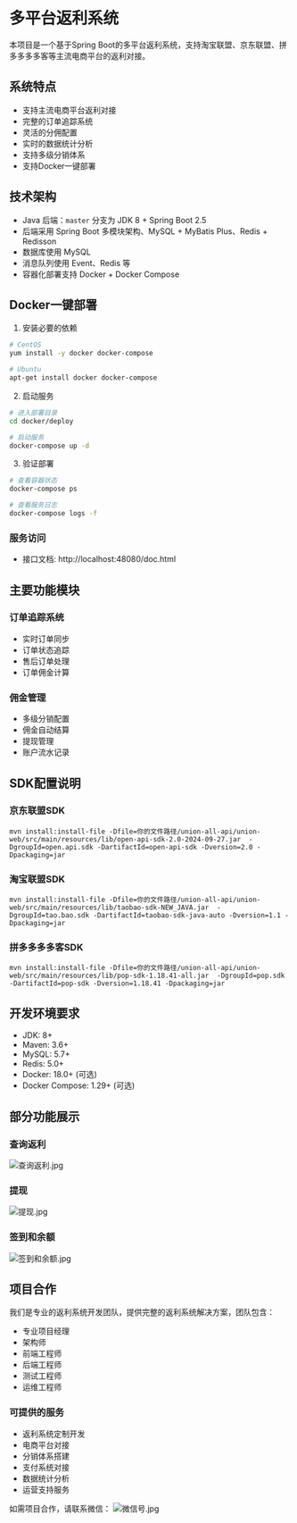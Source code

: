 # 多平台返利系统

本项目是一个基于Spring Boot的多平台返利系统，支持淘宝联盟、京东联盟、拼多多多多客等主流电商平台的返利对接。

## 系统特点

* 支持主流电商平台返利对接
* 完整的订单追踪系统
* 灵活的分佣配置
* 实时的数据统计分析
* 支持多级分销体系
* 支持Docker一键部署

## 技术架构

* Java 后端：`master` 分支为 JDK 8 + Spring Boot 2.5
* 后端采用 Spring Boot 多模块架构、MySQL + MyBatis Plus、Redis + Redisson
* 数据库使用 MySQL
* 消息队列使用 Event、Redis 等
* 容器化部署支持 Docker + Docker Compose

## Docker一键部署

1. 安装必要的依赖
```bash
# CentOS
yum install -y docker docker-compose

# Ubuntu
apt-get install docker docker-compose
```

2. 启动服务
```bash
# 进入部署目录
cd docker/deploy

# 启动服务
docker-compose up -d
```

3. 验证部署
```bash
# 查看容器状态
docker-compose ps

# 查看服务日志
docker-compose logs -f
```

### 服务访问
- 接口文档: http://localhost:48080/doc.html

## 主要功能模块

### 订单追踪系统
- 实时订单同步
- 订单状态追踪
- 售后订单处理
- 订单佣金计算

### 佣金管理
- 多级分销配置
- 佣金自动结算
- 提现管理
- 账户流水记录

## SDK配置说明

### 京东联盟SDK
```shell
mvn install:install-file -Dfile=你的文件路径/union-all-api/union-web/src/main/resources/lib/open-api-sdk-2.0-2024-09-27.jar  -DgroupId=open.api.sdk -DartifactId=open-api-sdk -Dversion=2.0 -Dpackaging=jar
```

### 淘宝联盟SDK
```shell
mvn install:install-file -Dfile=你的文件路径/union-all-api/union-web/src/main/resources/lib/taobao-sdk-NEW_JAVA.jar  -DgroupId=tao.bao.sdk -DartifactId=taobao-sdk-java-auto -Dversion=1.1 -Dpackaging=jar
```

### 拼多多多多客SDK
```shell
mvn install:install-file -Dfile=你的文件路径/union-all-api/union-web/src/main/resources/lib/pop-sdk-1.18.41-all.jar  -DgroupId=pop.sdk -DartifactId=pop-sdk -Dversion=1.18.41 -Dpackaging=jar
```

## 开发环境要求

- JDK: 8+
- Maven: 3.6+
- MySQL: 5.7+
- Redis: 5.0+
- Docker: 18.0+ (可选)
- Docker Compose: 1.29+ (可选)

## 部分功能展示
### 查询返利
![查询返利.jpg](images/%E6%9F%A5%E8%AF%A2%E8%BF%94%E5%88%A9.jpg)
### 提现
![提现.jpg](images/%E6%8F%90%E7%8E%B0.jpg)
### 签到和余额
![签到和余额.jpg](images/%E7%AD%BE%E5%88%B0%E5%92%8C%E4%BD%99%E9%A2%9D.jpg)

## 项目合作

我们是专业的返利系统开发团队，提供完整的返利系统解决方案，团队包含：
- 专业项目经理
- 架构师
- 前端工程师
- 后端工程师
- 测试工程师
- 运维工程师

### 可提供的服务
- 返利系统定制开发
- 电商平台对接
- 分销体系搭建
- 支付系统对接
- 数据统计分析
- 运营支持服务

如需项目合作，请联系微信：
![微信号.jpg](images/%E5%BE%AE%E4%BF%A1%E5%8F%B7.jpg)

